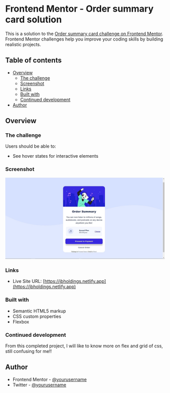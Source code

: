 # Frontend Mentor - Order summary card solution

This is a solution to the [Order summary card challenge on Frontend Mentor](https://www.frontendmentor.io/challenges/order-summary-component-QlPmajDUj). Frontend Mentor challenges help you improve your coding skills by building realistic projects.

## Table of contents

-  [Overview](#overview)
   -  [The challenge](#the-challenge)
   -  [Screenshot](#screenshot)
   -  [Links](#links)
   -  [Built with](#built-with)
   -  [Continued development](#continued-development)
-  [Author](#author)

## Overview

### The challenge

Users should be able to:

-  See hover states for interactive elements

### Screenshot

![](./screenshot.jpg)

### Links

-  Live Site URL: [https://jbholdings.netlify.app](https://jbholdings.netlify.app)

### Built with

-  Semantic HTML5 markup
-  CSS custom properties
-  Flexbox

### Continued development

From this completed project, I will like to know more on flex and grid of css, still confusing for me!!

## Author

-  Frontend Mentor - [@yourusername](https://www.frontendmentor.io/profile/jibreel1)
-  Twitter - [@yourusername](https://www.twitter.com/jibreel1005)

